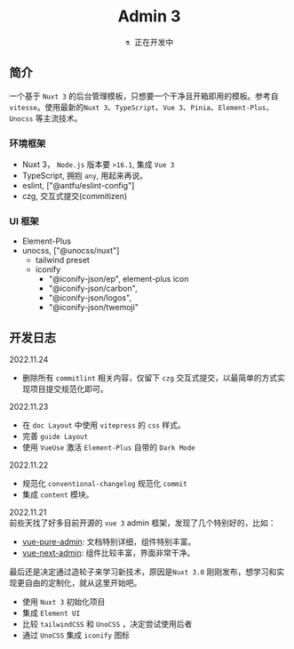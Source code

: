 <h1 align="center">
Admin 3
</h1>

<pre align="center">
⚗️ 正在开发中
</pre>

## 简介
一个基于 `Nuxt 3` 的后台管理模板，只想要一个干净且开箱即用的模板。参考自 `vitesse`。使用最新的`Nuxt 3`、`TypeScript`、`Vue 3`、`Pinia`、`Element-Plus`、`Unocss` 等主流技术。

### 环境框架
- Nuxt 3， `Node.js` 版本要 `>16.1`, 集成 `Vue 3`  
- TypeScript, 拥抱 `any`, 用起来再说。  
- eslint, ["@antfu/eslint-config"]  
- czg, 交互式提交(commitizen)

### UI 框架
- Element-Plus
- unocss, ["@unocss/nuxt"]
  - tailwind preset
  - iconify
    - "@iconify-json/ep", element-plus icon
    - "@iconify-json/carbon",
    - "@iconify-json/logos", 
    - "@iconify-json/twemoji"


## 开发日志
2022.11.24
- 删除所有 `commitlint` 相关内容，仅留下 `czg` 交互式提交，以最简单的方式实现项目提交规范化即可。

2022.11.23
- 在 `doc Layout` 中使用 `vitepress` 的 `css` 样式。
- 完善 `guide Layout`
- 使用 `VueUse` 激活 `Element-Plus` 自带的 `Dark Mode`

2022.11.22  
- 规范化 `conventional-changelog` 规范化 `commit`  
- 集成 `content` 模块。
  
2022.11.21  
前些天找了好多目前开源的 `vue 3` admin 框架，发现了几个特别好的，比如：  
- [vue-pure-admin](https://github.com/xiaoxian521/vue-pure-admin): 文档特别详细，组件特别丰富。  
- [vue-next-admin](https://github.com/lyt-Top/vue-next-admin): 组件比较丰富，界面非常干净。  

最后还是决定通过造轮子来学习新技术，原因是`Nuxt 3.0` 刚刚发布，想学习和实现更自由的定制化，就从这里开始吧。  
- 使用 `Nuxt 3` 初始化项目
- 集成 `Element UI`
- 比较 `tailwindCSS` 和 `UnoCSS` ，决定尝试使用后者
- 通过 `UnoCSS` 集成 `iconify` 图标

